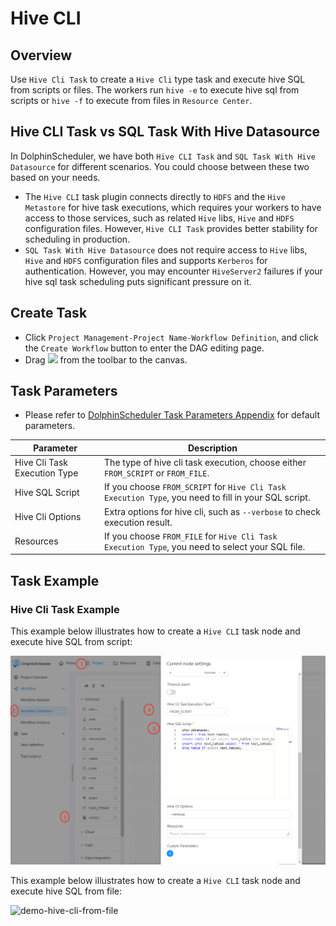 # Hive CLI

## Overview

Use `Hive Cli Task` to create a `Hive Cli` type task and execute hive SQL from scripts or files.
The workers run `hive -e` to execute hive sql from scripts or `hive -f` to execute from files in `Resource Center`.

## Hive CLI Task vs SQL Task With Hive Datasource

In DolphinScheduler, we have both `Hive CLI Task` and `SQL Task With Hive Datasource` for different scenarios.
You could choose between these two based on your needs.

- The `Hive CLI` task plugin connects directly to `HDFS` and the `Hive Metastore` for hive task executions,
  which requires your workers to have access to those services, such as related `Hive` libs, `Hive` and `HDFS` configuration files.
  However, `Hive CLI Task` provides better stability for scheduling in production.
- `SQL Task With Hive Datasource` does not require access to `Hive` libs, `Hive` and
  `HDFS` configuration files and supports `Kerberos` for authentication. However, you may encounter `HiveServer2` failures
  if your hive sql task scheduling puts significant pressure on it.

## Create Task

- Click `Project Management-Project Name-Workflow Definition`, and click the `Create Workflow` button to enter the DAG editing page.
- Drag <img src="../../../../img/tasks/icons/hivecli.png" width="15"/> from the toolbar to the canvas.

## Task Parameters

- Please refer to [DolphinScheduler Task Parameters Appendix](appendix.md#default-task-parameters) for default parameters.

|        **Parameter**         |                                           **Description**                                            |
|------------------------------|------------------------------------------------------------------------------------------------------|
| Hive Cli Task Execution Type | The type of hive cli task execution, choose either `FROM_SCRIPT` or `FROM_FILE`.                     |
| Hive SQL Script              | If you choose `FROM_SCRIPT` for `Hive Cli Task Execution Type`, you need to fill in your SQL script. |
| Hive Cli Options             | Extra options for hive cli, such as `--verbose` to check execution result.                           |
| Resources                    | If you choose `FROM_FILE` for `Hive Cli Task Execution Type`, you need to select your SQL file.      |

## Task Example

### Hive Cli Task Example

This example below illustrates how to create a `Hive CLI` task node and execute hive SQL from script:

![demo-hive-cli-from-script](../../../../img/tasks/demo/hive_cli_from_script.png)

This example below illustrates how to create a `Hive CLI` task node and execute hive SQL from file:

![demo-hive-cli-from-file](../../../../img/tasks/demo/hive_cli_from_file.png)

